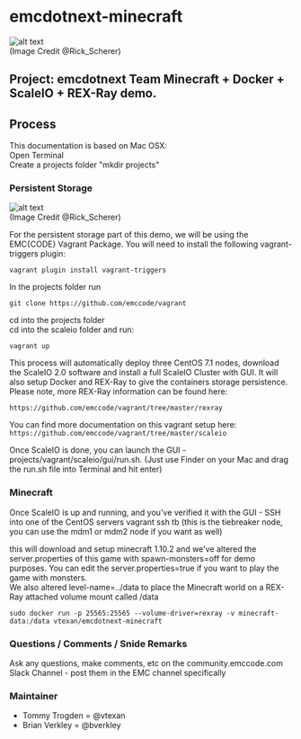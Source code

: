 # emcdotnext-minecraft

![alt text](http://www.vtexan.com/wp-content/uploads/2016/07/Minecraft-Docker-.png "Logo Title Text 1")    
(Image Credit @Rick_Scherer)  

## Project: emcdotnext Team Minecraft + Docker + ScaleIO + REX-Ray demo.


## Process

This documentation is based on Mac OSX:  
Open Terminal  
Create a projects folder "mkdir projects"  

### Persistent Storage

![alt text](http://www.vtexan.com/wp-content/uploads/2016/07/Vagrant-ScaleIO-RexRay.png "Logo Title Text 1")      
(Image Credit @Rick_Scherer)  

For the persistent storage part of this demo, we will be using the EMC{CODE} Vagrant Package.  You will need to install the following vagrant-triggers plugin:

`vagrant plugin install vagrant-triggers`

In the projects folder run  

 `git clone https://github.com/emccode/vagrant`  

cd into the projects folder  
cd into the scaleio folder and run:  

`vagrant up`

This process will automatically deploy three CentOS 7.1 nodes, download the ScaleIO 2.0 software and install a full ScaleIO Cluster with GUI. It will also setup Docker and REX-Ray to give the containers storage persistence.  Please note, more REX-Ray information can be found here:  

  `https://github.com/emccode/vagrant/tree/master/rexray`

You can find more documentation on this vagrant setup here: `https://github.com/emccode/vagrant/tree/master/scaleio`    

Once ScaleIO is done, you can launch the GUI - projects/vagrant/scaleio/gui/run.sh. (Just use Finder on your Mac and drag the run.sh file into Terminal and hit enter)    

### Minecraft

Once ScaleIO is up and running, and you've verified it with the GUI - SSH into one of the CentOS servers
vagrant ssh tb (this is the tiebreaker node, you can use the mdm1 or mdm2 node if you want as well)  


this will download and setup minecraft 1.10.2 and we've altered the server.properties of this game with spawn-monsters=off for demo purposes.  You can edit the server.properties=true if you want to play the game with monsters.  
We also altered level-name=../data to place the Minecraft world on a REX-Ray attached volume mount called /data  

`sudo docker run -p 25565:25565 --volume-driver=rexray -v minecraft-data:/data vtexan/emcdotnext-minecraft `

### Questions / Comments / Snide Remarks  
Ask any questions, make comments, etc on the community.emccode.com Slack Channel - post them in the EMC channel specifically

### Maintainer  
* Tommy Trogden = @vtexan
* Brian Verkley = @bverkley
